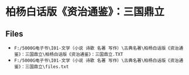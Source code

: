 # 柏杨白话版《资治通鉴》：三国鼎立

## Files

- `F:/5000G电子书\I01-文学（小说 诗歌 名著 写作）\古典名著\柏杨白话版《资治通鉴》：三国鼎立\柏杨白话版《资治通鉴》：三国鼎立.TXT`
- `F:/5000G电子书\I01-文学（小说 诗歌 名著 写作）\古典名著\柏杨白话版《资治通鉴》：三国鼎立\files.txt`
